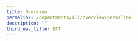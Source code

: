 ```yaml
---
title: Overview
permalink: /departments/ICT/overview/permalink
description: ""
third_nav_title: ICT
---
```

